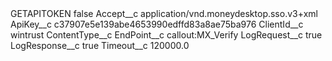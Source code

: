 <?xml version="1.0" encoding="UTF-8"?>
<CustomMetadata xmlns="http://soap.sforce.com/2006/04/metadata" xmlns:xsi="http://www.w3.org/2001/XMLSchema-instance" xmlns:xsd="http://www.w3.org/2001/XMLSchema">
    <label>GETAPITOKEN</label>
    <protected>false</protected>
    <values>
        <field>Accept__c</field>
        <value xsi:type="xsd:string">application/vnd.moneydesktop.sso.v3+xml</value>
    </values>
    <values>
        <field>ApiKey__c</field>
        <value xsi:type="xsd:string">c37907e5e139abe4653990edffd83a8ae75ba976</value>
    </values>
    <values>
        <field>ClientId__c</field>
        <value xsi:type="xsd:string">wintrust</value>
    </values>
    <values>
        <field>ContentType__c</field>
        <value xsi:nil="true"/>
    </values>
    <values>
        <field>EndPoint__c</field>
        <value xsi:type="xsd:string">callout:MX_Verify</value>
    </values>
    <values>
        <field>LogRequest__c</field>
        <value xsi:type="xsd:boolean">true</value>
    </values>
    <values>
        <field>LogResponse__c</field>
        <value xsi:type="xsd:boolean">true</value>
    </values>
    <values>
        <field>Timeout__c</field>
        <value xsi:type="xsd:double">120000.0</value>
    </values>
</CustomMetadata>
